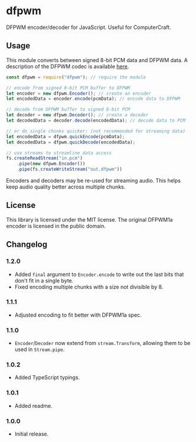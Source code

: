 # dfpwm
DFPWM encoder/decoder for JavaScript. Useful for ComputerCraft.

## Usage
This module converts between signed 8-bit PCM data and DFPWM data. A description of the DFPWM codec is available [here](https://wiki.vexatos.com/dfpwm).

```js
const dfpwm = require("dfpwm"); // require the module

// encode from signed 8-bit PCM buffer to DFPWM
let encoder = new dfpwm.Encoder(); // create an encoder
let encodedData = encoder.encode(pcmData); // encode data to DFPWM

// decode from DFPWM buffer to signed 8-bit PCM
let decoder = new dfpwm.Decoder(); // create a decoder
let decodedData = decoder.decode(encodedData); // decode data to PCM

// or do single chunks quicker: (not recommended for streaming data)
let encodedData = dfpwm.quickEncode(pcmData);
let decodedData = dfpwm.quickDecode(encodedData);

// use streams to streamline data access
fs.createReadStream("in.pcm")
    .pipe(new dfpwm.Encoder())
    .pipe(fs.createWriteStream("out.dfpwm"))
```

Encoders and decoders may be re-used for streaming audio. This helps keep audio quality better across multiple chunks.

## License
This library is licensed under the MIT license. The original DFPWM1a encoder is licensed in the public domain.

## Changelog

### 1.2.0
- Added `final` argument to `Encoder.encode` to write out the last bits that don't fit in a single byte.
- Fixed encoding multiple chunks with a size not divisible by 8.

### 1.1.1
- Adjusted encoding to fit better with DFPWM1a spec.

### 1.1.0
- `Encoder`/`Decoder` now extend from `stream.Transform`, allowing them to be used in `Stream.pipe`.

### 1.0.2
- Added TypeScript typings.

### 1.0.1
- Added readme.

### 1.0.0
- Initial release.
